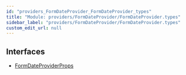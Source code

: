 ```yaml
---
id: "providers_FormDateProvider_FormDateProvider_types"
title: "Module: providers/FormDateProvider/FormDateProvider.types"
sidebar_label: "providers/FormDateProvider/FormDateProvider.types"
custom_edit_url: null
---
```


## Interfaces

- [FormDateProviderProps](../interfaces/providers_FormDateProvider_FormDateProvider_types.FormDateProviderProps.md)
